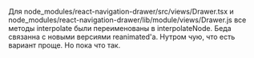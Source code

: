 Для node_modules/react-navigation-drawer/src/views/Drawer.tsx и node_modules/react-navigation-drawer/lib/module/views/Drawer.js все методы interpolate были переименованы в interpolateNode. Беда связанна с новыми версиями reanimated'а.
Нутром чую, что есть вариант проще.
Но пока что так.